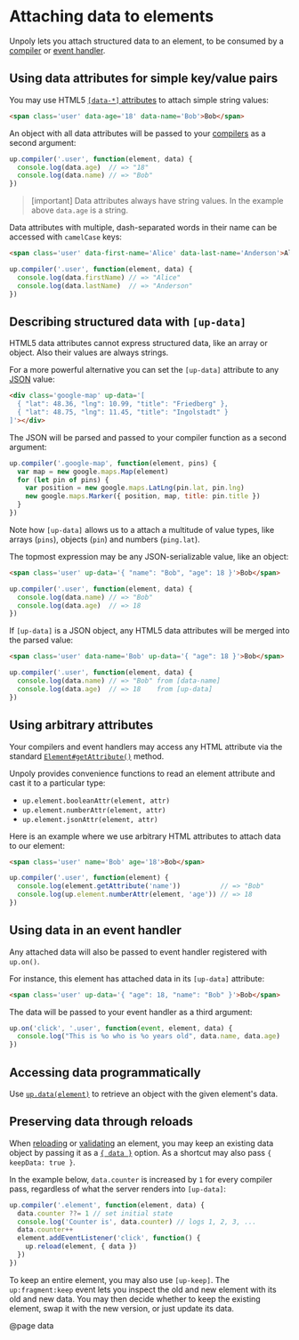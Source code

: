 Attaching data to elements
==========================

Unpoly lets you attach structured data to an element, to be consumed
by a [compiler](/up.compiler) or [event handler](/up.on).


## Using data attributes for simple key/value pairs

You may use HTML5 [`[data-*]` attributes](https://developer.mozilla.org/en-US/docs/Learn/HTML/Howto/Use_data_attributes)
to attach simple string values:

```html
<span class='user' data-age='18' data-name='Bob'>Bob</span>
```

An object with all data attributes will be passed to your [compilers](/up.compiler)
as a second argument:

```js
up.compiler('.user', function(element, data) {
  console.log(data.age)  // => "18"
  console.log(data.name) // => "Bob"
})
```

> [important]
> Data attributes always have string values. In the example above `data.age` is a string.

Data attributes with multiple, dash-separated words in their name can be accessed with `camelCase` keys:

```html
<span class='user' data-first-name='Alice' data-last-name='Anderson'>Alice</span>
```

```js
up.compiler('.user', function(element, data) {
  console.log(data.firstName) // => "Alice"
  console.log(data.lastName)  // => "Anderson"
})
```

## Describing structured data with `[up-data]`

HTML5 data attributes cannot express structured data, like an array or object.
Also their values are always strings.

For a more powerful alternative you can set the `[up-data]` attribute to any
[JSON](https://en.wikipedia.org/wiki/JSON) value:

```html
<div class='google-map' up-data='[
  { "lat": 48.36, "lng": 10.99, "title": "Friedberg" },
  { "lat": 48.75, "lng": 11.45, "title": "Ingolstadt" }
]'></div>
```

The JSON will be parsed and passed to your compiler function as a second argument:

```js
up.compiler('.google-map', function(element, pins) {
  var map = new google.maps.Map(element)
  for (let pin of pins) {
    var position = new google.maps.LatLng(pin.lat, pin.lng)
    new google.maps.Marker({ position, map, title: pin.title })
  }
})
```

Note how `[up-data]` allows us to a attach a multitude of value types, like arrays (`pins`), objects (`pin`) and numbers (`ping.lat`).

The topmost expression may be any JSON-serializable value, like an object:

```html
<span class='user' up-data='{ "name": "Bob", "age": 18 }'>Bob</span>
```

```js
up.compiler('.user', function(element, data) {
  console.log(data.name) // => "Bob"
  console.log(data.age)  // => 18
})
```

If `[up-data]` is a JSON object, any HTML5 data attributes will be merged into the parsed value:

```html
<span class='user' data-name='Bob' up-data='{ "age": 18 }'>Bob</span>
```

```js
up.compiler('.user', function(element, data) {
  console.log(data.name) // => "Bob" from [data-name]
  console.log(data.age)  // => 18    from [up-data]
})
```

## Using arbitrary attributes

Your compilers and event handlers may access any HTML attribute
via the standard [`Element#getAttribute()`](https://developer.mozilla.org/en-US/docs/Web/API/Element/getAttribute)
method.

Unpoly provides convenience functions to read an element attribute and
cast it to a particular type:

- `up.element.booleanAttr(element, attr)`
- `up.element.numberAttr(element, attr)`
- `up.element.jsonAttr(element, attr)`

Here is an example where we use arbitrary HTML attributes to attach data to our element:

```html
<span class='user' name='Bob' age='18'>Bob</span>
```

```js
up.compiler('.user', function(element) {
  console.log(element.getAttribute('name'))          // => "Bob"
  console.log(up.element.numberAttr(element, 'age')) // => 18
})
```

## Using data in an event handler

Any attached data will also be passed to event handler registered with `up.on()`.

For instance, this element has attached data in its `[up-data]` attribute:

```html
<span class='user' up-data='{ "age": 18, "name": "Bob" }'>Bob</span>
```

The data will be passed to your event handler as a third argument:

```js
up.on('click', '.user', function(event, element, data) {
  console.log("This is %o who is %o years old", data.name, data.age)
})
```


## Accessing data programmatically

Use [`up.data(element)`](/up-data) to retrieve an object with the given element's data.


## Preserving data through reloads

When [reloading](/up.reload) or [validating](/up.validate) an element,
you may keep an existing data object by passing it as a [`{ data }`](/up.render#options.data) option.
As a shortcut may also pass `{ keepData: true }`.

In the example below, `data.counter` is increased by `1` for every compiler pass,
regardless of what the server renders into `[up-data]`:

```js
up.compiler('.element', function(element, data) {
  data.counter ??= 1 // set initial state
  console.log('Counter is', data.counter) // logs 1, 2, 3, ...
  data.counter++
  element.addEventListener('click', function() {
    up.reload(element, { data })
  })
})
```

To keep an entire element, you may also use `[up-keep]`.
The `up:fragment:keep` event lets you inspect the old and new element
with its old and new data. You may then decide whether to keep the existing element,
swap it with the new version, or just update its data.


@page data
